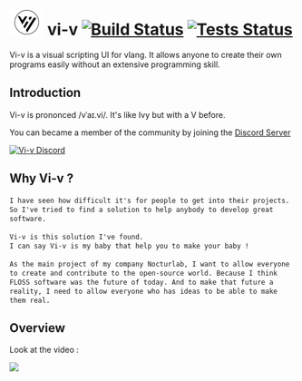 # ![vi-v-logo][vi-v-logo] vi-v [![Build Status](https://github.com/nocturlab/vi-v/workflows/Build%20Vi-v/badge.svg)](https://github.com/nocturlab/vi-v/actions) [![Tests Status](https://github.com/nocturlab/vi-v/workflows/Test%20Vi-v/badge.svg)](https://github.com/nocturlab/vi-v/actions)
[vi-v-logo]: /design/pictures/vi-v_logo_45x.png "Vi-v logo"

Vi-v is a visual scripting UI for vlang. It allows anyone to create their own programs easily without an extensive programming skill.


## Introduction

Vi-v is prononced /vˈaɪ.vi/. It's like Ivy but with a V before.

You can became a member of the community by joining the [Discord Server](https://discord.gg/xXpCWV4)

[![Vi-v Discord](https://discordapp.com/api/guilds/708239954140201030/widget.png?style=banner3)](https://discord.gg/xXpCWV4)

## Why Vi-v ?

    I have seen how difficult it's for people to get into their projects.
    So I've tried to find a solution to help anybody to develop great software.
    
    Vi-v is this solution I've found.
    I can say Vi-v is my baby that help you to make your baby !
    
    As the main project of my company Nocturlab, I want to allow everyone to create and contribute to the open-source world. Because I think FLOSS software was the future of today. And to make that future a reality, I need to allow everyone who has ideas to be able to make them real.

## Overview

Look at the video : 

[<img src="https://peertube.nocturlab.fr/static/thumbnails/1d366245-b3ac-4018-b0c0-f75875544580.jpg" width="50%">](https://peertube.nocturlab.fr/videos/embed/1d366245-b3ac-4018-b0c0-f75875544580)

